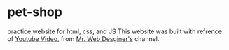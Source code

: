 # pet-shop
practice website for html, css, and JS
This website was built with refrence of [Youtube Video](https://youtu.be/am_wkEACtvA?si=JcYMiPhruYSyTKMY), from [Mr. Web Desginer's](https://youtube.com/@MrWebDesignerAnas?si=NZh2qA6sxrH_1VjL) channel.
